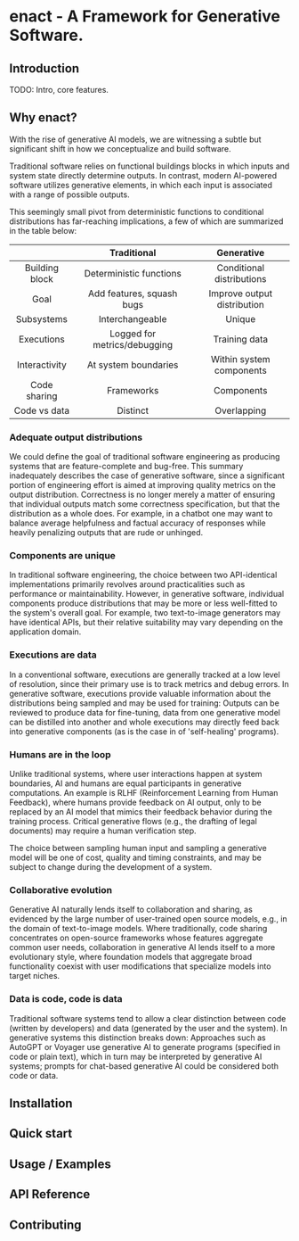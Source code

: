 # enact - A Framework for Generative Software.

## Introduction

TODO: Intro, core features.

## Why enact?

With the rise of generative AI models, we are witnessing a subtle but
significant shift in how we conceptualize and build software.

Traditional software relies on functional buildings blocks in which inputs and
system state directly determine outputs. In contrast, modern AI-powered software
utilizes generative elements, in which each input is associated with a range of
possible outputs.

This seemingly small pivot from deterministic functions to conditional
distributions has far-reaching implications, a few of which are summarized in
the table below:

|        |  Traditional  |  Generative  |
| :----: | :-----------: | :----------: |
| Building block | Deterministic functions | Conditional distributions |
| Goal | Add features, squash bugs | Improve output distribution |
| Subsystems | Interchangeable | Unique |
| Executions | Logged for metrics/debugging | Training data |
| Interactivity | At system boundaries | Within system components |
| Code sharing | Frameworks | Components |
| Code vs data | Distinct | Overlapping |


### Adequate output distributions

We could define the goal of traditional software engineering as producing
systems that are feature-complete and bug-free. This summary inadequately
describes the case of generative software, since a significant portion of
engineering effort is aimed at improving quality metrics on the output
distribution. Correctness is no longer merely a matter of ensuring that
individual outputs match some correctness specification, but that the
distribution as a whole does. For example, in a chatbot one may want to balance
average helpfulness and factual accuracy of responses while heavily penalizing
outputs that are rude or unhinged.

### Components are unique

In traditional software engineering, the choice between two API-identical
implementations primarily revolves around practicalities such as performance or
maintainability. However, in generative software, individual components produce
distributions that may be more or less well-fitted to the system's overall goal.
For example, two text-to-image generators may have identical APIs, but their
relative suitability may vary depending on the application domain.

### Executions are data

In a conventional software, executions are generally tracked at a low level
of resolution, since their primary use is to track metrics and debug errors. In
generative software, executions provide valuable information about the
distributions being sampled and may be used for training: Outputs can be
reviewed to produce data for fine-tuning, data from one generative model can be
distilled into another and whole executions may directly feed back into
generative components (as is the case in of 'self-healing' programs).

### Humans are in the loop

Unlike traditional systems, where user interactions happen at system boundaries,
AI and humans are equal participants in generative computations. An example is RLHF
(Reinforcement Learning from Human Feedback), where humans provide feedback on AI
output, only to be replaced by an AI model that mimics their feedback behavior
during the training process. Critical generative flows (e.g., the drafting
of legal documents) may require a human verification step.

The choice between sampling human input and sampling a generative model will be
one of cost, quality and timing constraints, and may be subject to change during
the development of a system.

### Collaborative evolution

Generative AI naturally lends itself to collaboration and sharing, as evidenced
by the large number of user-trained open source models, e.g., in the domain of
text-to-image models. Where traditionally, code sharing concentrates on
open-source frameworks whose features aggregate common user needs, collaboration
in generative AI lends itself to a more evolutionary style, where foundation
models that aggregate broad functionality coexist with user modifications that
specialize models into target niches.

### Data is code, code is data

Traditional software systems tend to allow a clear distinction between code
(written by developers) and data (generated by the user and the system). In
generative systems this distinction breaks down: Approaches such as AutoGPT or
Voyager use generative AI to generate programs (specified in code or plain
text), which in turn may be interpreted by generative AI systems; prompts for
chat-based generative AI could be considered both code or data.

## Installation

## Quick start

## Usage / Examples

## API Reference

## Contributing



